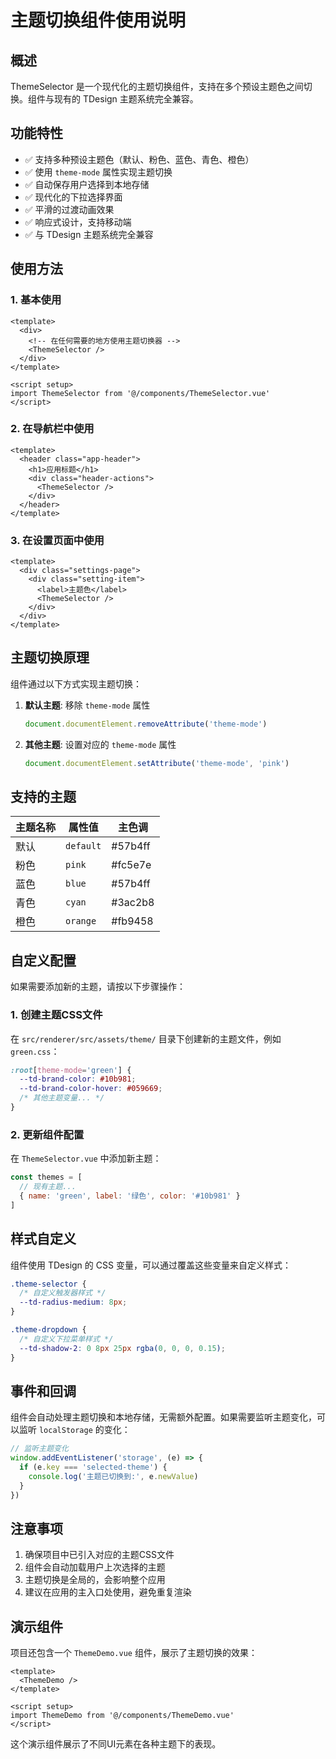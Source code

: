 # 主题切换组件使用说明

## 概述

ThemeSelector 是一个现代化的主题切换组件，支持在多个预设主题色之间切换。组件与现有的 TDesign 主题系统完全兼容。

## 功能特性

- ✅ 支持多种预设主题色（默认、粉色、蓝色、青色、橙色）
- ✅ 使用 `theme-mode` 属性实现主题切换
- ✅ 自动保存用户选择到本地存储
- ✅ 现代化的下拉选择界面
- ✅ 平滑的过渡动画效果
- ✅ 响应式设计，支持移动端
- ✅ 与 TDesign 主题系统完全兼容

## 使用方法

### 1. 基本使用

```vue
<template>
  <div>
    <!-- 在任何需要的地方使用主题切换器 -->
    <ThemeSelector />
  </div>
</template>

<script setup>
import ThemeSelector from '@/components/ThemeSelector.vue'
</script>
```

### 2. 在导航栏中使用

```vue
<template>
  <header class="app-header">
    <h1>应用标题</h1>
    <div class="header-actions">
      <ThemeSelector />
    </div>
  </header>
</template>
```

### 3. 在设置页面中使用

```vue
<template>
  <div class="settings-page">
    <div class="setting-item">
      <label>主题色</label>
      <ThemeSelector />
    </div>
  </div>
</template>
```

## 主题切换原理

组件通过以下方式实现主题切换：

1. **默认主题**: 移除 `theme-mode` 属性

   ```javascript
   document.documentElement.removeAttribute('theme-mode')
   ```

2. **其他主题**: 设置对应的 `theme-mode` 属性
   ```javascript
   document.documentElement.setAttribute('theme-mode', 'pink')
   ```

## 支持的主题

| 主题名称 | 属性值    | 主色调  |
| -------- | --------- | ------- |
| 默认     | `default` | #57b4ff |
| 粉色     | `pink`    | #fc5e7e |
| 蓝色     | `blue`    | #57b4ff |
| 青色     | `cyan`    | #3ac2b8 |
| 橙色     | `orange`  | #fb9458 |

## 自定义配置

如果需要添加新的主题，请按以下步骤操作：

### 1. 创建主题CSS文件

在 `src/renderer/src/assets/theme/` 目录下创建新的主题文件，例如 `green.css`：

```css
:root[theme-mode='green'] {
  --td-brand-color: #10b981;
  --td-brand-color-hover: #059669;
  /* 其他主题变量... */
}
```

### 2. 更新组件配置

在 `ThemeSelector.vue` 中添加新主题：

```javascript
const themes = [
  // 现有主题...
  { name: 'green', label: '绿色', color: '#10b981' }
]
```

## 样式自定义

组件使用 TDesign 的 CSS 变量，可以通过覆盖这些变量来自定义样式：

```css
.theme-selector {
  /* 自定义触发器样式 */
  --td-radius-medium: 8px;
}

.theme-dropdown {
  /* 自定义下拉菜单样式 */
  --td-shadow-2: 0 8px 25px rgba(0, 0, 0, 0.15);
}
```

## 事件和回调

组件会自动处理主题切换和本地存储，无需额外配置。如果需要监听主题变化，可以监听 `localStorage` 的变化：

```javascript
// 监听主题变化
window.addEventListener('storage', (e) => {
  if (e.key === 'selected-theme') {
    console.log('主题已切换到:', e.newValue)
  }
})
```

## 注意事项

1. 确保项目中已引入对应的主题CSS文件
2. 组件会自动加载用户上次选择的主题
3. 主题切换是全局的，会影响整个应用
4. 建议在应用的主入口处使用，避免重复渲染

## 演示组件

项目还包含一个 `ThemeDemo.vue` 组件，展示了主题切换的效果：

```vue
<template>
  <ThemeDemo />
</template>

<script setup>
import ThemeDemo from '@/components/ThemeDemo.vue'
</script>
```

这个演示组件展示了不同UI元素在各种主题下的表现。
